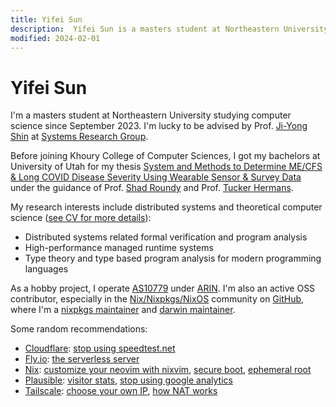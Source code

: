 ```yaml
---
title: Yifei Sun
description:  Yifei Sun is a masters student at Northeastern University studying computer science.
modified: 2024-02-01
---
```


# Yifei Sun

I'm a masters student at Northeastern University studying computer science since September 2023.
I'm lucky to be advised by Prof. [Ji-Yong Shin](https://www.jiyongshin.info) at [Systems Research Group](https://srg.khoury.northeastern.edu).

Before joining Khoury College of Computer Sciences, I got my bachelors at University of Utah for my thesis
[System and Methods to Determine ME/CFS & Long COVID Disease Severity Using Wearable Sensor & Survey Data](/pdfs/bachelors-thesis.pdf)
under the guidance of Prof. [Shad Roundy](https://iss.mech.utah.edu/shad-roundy) and Prof.
[Tucker Hermans](https://robot-learning.cs.utah.edu/thermans).

My research interests include distributed systems and theoretical computer science ([see CV for more details](/cv.pdf)):

- Distributed systems related formal verification and program analysis
- High-performance managed runtime systems
- Type theory and type based program analysis for modern programming languages

As a hobby project, I operate [AS10779](https://as10779.net) under [ARIN](https://www.arin.net).
I'm also an active OSS contributor, especially in the [Nix/Nixpkgs/NixOS](https://nixos.org) community on [GitHub](https://github.com/stepbrobd), where I'm a
[nixpkgs maintainer](https://github.com/orgs/nixos/teams/nixpkgs-maintainers) and
[darwin maintainer](https://github.com/orgs/nixos/teams/darwin-maintainers).

Some random recommendations:

- [Cloudflare](https://blog.cloudflare.com): [stop using speedtest.net](https://speed.cloudflare.com)
- [Fly.io](https://fly.io): [the serverless server](https://fly.io/blog/the-serverless-server)
- [Nix](https://nixos.org): [customize your neovim with nixvim](https://github.com/nix-community/nixvim), [secure boot](https://github.com/nix-community/lanzaboote), [ephemeral root](https://github.com/nix-community/impermanence)
- [Plausible](https://github.com/plausible/analytics): [visitor stats](/stats), [stop using google analytics](https://plausible.io/vs-google-analytics)
- [Tailscale](https://tailscale.com): [choose your own IP](https://tailscale.com/blog/choose-your-ip), [how NAT works](https://tailscale.com/blog/how-nat-traversal-works)
